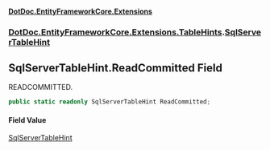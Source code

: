 #### [DotDoc\.EntityFrameworkCore\.Extensions](Home.md 'Home')
### [DotDoc\.EntityFrameworkCore\.Extensions\.TableHints](DotDoc.EntityFrameworkCore.Extensions.TableHints.md 'DotDoc\.EntityFrameworkCore\.Extensions\.TableHints').[SqlServerTableHint](SqlServerTableHint.md 'DotDoc\.EntityFrameworkCore\.Extensions\.TableHints\.SqlServerTableHint')

## SqlServerTableHint\.ReadCommitted Field

READCOMMITTED\.

```csharp
public static readonly SqlServerTableHint ReadCommitted;
```

#### Field Value
[SqlServerTableHint](SqlServerTableHint.md 'DotDoc\.EntityFrameworkCore\.Extensions\.TableHints\.SqlServerTableHint')
